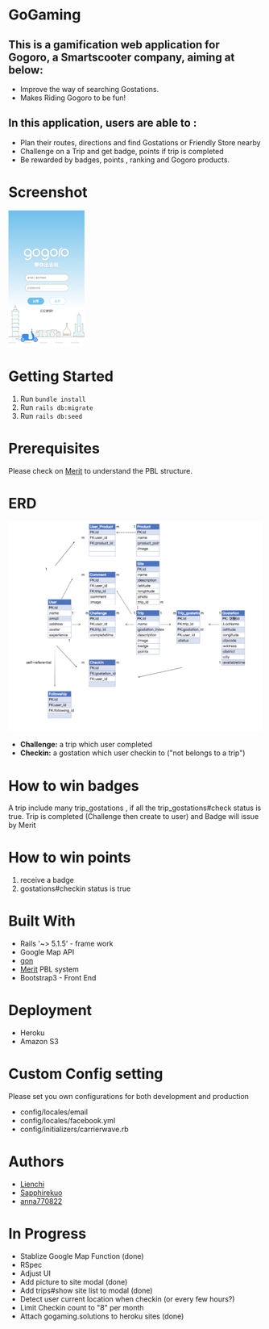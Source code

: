 # GoGaming

## This is a gamification web application for Gogoro, a Smartscooter  company, aiming at below:

* Improve the way of searching Gostations.
* Makes Riding Gogoro to be fun!

## In this application, users are able to :

* Plan their routes, directions and find Gostations or Friendly Store nearby
* Challenge on a Trip and get badge, points if trip is completed
* Be rewarded by badges, points , ranking and Gogoro products.




# Screenshot

<img src="https://github.com/Lienchi/GoGaming/blob/master/app/assets/images/screenshot/root.png" width="30%">


# Getting Started

1. Run `bundle install`
2. Run `rails db:migrate`
3. Run `rails db:seed`


# Prerequisites

Please check on [Merit](https://github.com/merit-gem/merit) to understand the PBL structure.

# ERD

![image](https://github.com/Lienchi/GoGaming/blob/master/app/assets/images/screenshot/ERD.png)


- **Challenge:**  a trip which user completed
- **Checkin:** a gostation which user checkin to ("not belongs to a trip")



# How to win badges

A trip include many trip_gostations , if all the trip_gostations#check status is true. Trip is completed (Challenge then create to user) and Badge will issue by Merit

# How to win points

1. receive a badge
2. gostations#checkin status is true

# Built With

- Rails '~> 5.1.5' - frame work
- Google Map API 
- [gon](https://github.com/gazay/gon)
- [Merit](https://github.com/merit-gem/merit) PBL system
- Bootstrap3 - Front End

# Deployment

- Heroku
- Amazon S3

# Custom Config setting

Please set you own configurations for both development and production

- config/locales/email
- config/locales/facebook.yml
- config/initializers/carrierwave.rb

# Authors
- [Lienchi](https://github.com/Lienchi)  
- [Sapphirekuo](https://github.com/sapphirekuo)
- [anna770822](https://github.com/anna770822)

# In Progress
- Stablize Google Map Function (done)
- RSpec
- Adjust UI
- Add picture to site modal (done)
- Add trips#show site list to modal (done)
- Detect user current location when checkin (or every few hours?)
- Limit Checkin count to "8" per month
- Attach gogaming.solutions to heroku sites (done)


